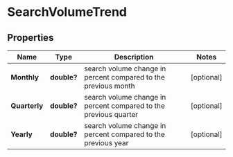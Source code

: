 # SearchVolumeTrend


## Properties

| Name | Type | Description | Notes |
|------------ | ------------- | ------------- | -------------|
**Monthly** | **double?** | search volume change in percent compared to the previous month |[optional]|
**Quarterly** | **double?** | search volume change in percent compared to the previous quarter |[optional]|
**Yearly** | **double?** | search volume change in percent compared to the previous year |[optional]|